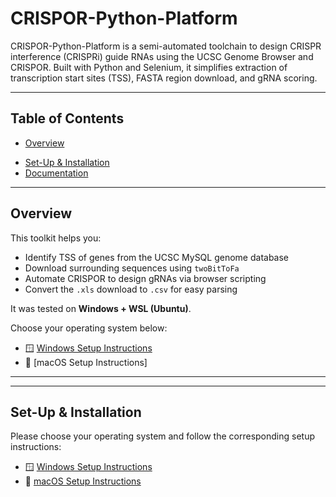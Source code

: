 # CRISPOR-Python-Platform

CRISPOR-Python-Platform is a semi-automated toolchain to design CRISPR interference (CRISPRi) guide RNAs using the UCSC Genome Browser and CRISPOR. Built with Python and Selenium, it simplifies extraction of transcription start sites (TSS), FASTA region download, and gRNA scoring.

---

## Table of Contents

- [Overview](#overview)
<!--- [Download](#download)-->
- [Set-Up & Installation](https://github.com/inviernocaliente/CRISPOR-Python-Platform-Windows/blob/main/setup_instructions.md)
- [Documentation](#documentation)

---

## Overview

This toolkit helps you:

- Identify TSS of genes from the UCSC MySQL genome database  
- Download surrounding sequences using `twoBitToFa`  
- Automate CRISPOR to design gRNAs via browser scripting  
- Convert the `.xls` download to `.csv` for easy parsing  

It was tested on **Windows + WSL (Ubuntu)**.

Choose your operating system below:

- 🪟 [Windows Setup Instructions](https://github.com/inviernocaliente/CRISPOR-Python-Platform-Windows/blob/main/setup_instructions.md)
- 🍎 [macOS Setup Instructions]

---
<!--
## Features

- Target gene by name (e.g. `Pou5f1`)  
- Retrieves exact genomic coordinates (strand-aware)  
- Downloads 1kb region around TSS  
- Launches Chrome, selects genome, pastes sequence, and runs CRISPOR  
- Converts CRISPOR output into `.csv`  

---

## Download

Clone the repo:
```bash
git clone https://github.com/yourusername/CRISPOR-Python-Platform.git
cd CRISPOR-Python-Platform
```
-->

---

## Set-Up & Installation

Please choose your operating system and follow the corresponding setup instructions:

- 🪟 [Windows Setup Instructions](https://github.com/inviernocaliente/CRISPOR-Python-Platform-Windows/blob/main/Windows/windows_setup_instructions.md)
- 🍎 [macOS Setup Instructions](https://github.com/inviernocaliente/CRISPOR-Python-Platform-Windows/blob/main/macOS/macOS_setup_instructions.md)  


